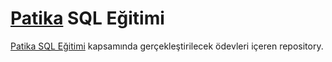 # [Patika](https://patika.dev) SQL Eğitimi
[Patika SQL Eğitimi](https://app.patika.dev/courses/sql) kapsamında gerçekleştirilecek ödevleri içeren repository.
